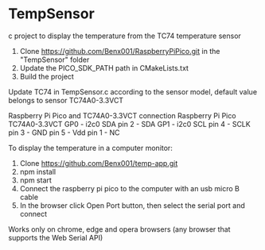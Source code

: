 # TempSensor
c project to display the temperature from the TC74 temperature sensor

1. Clone https://github.com/Benx001/RaspberryPiPico.git in the "TempSensor" folder
2. Update the PICO_SDK_PATH path in CMakeLists.txt
3. Build the project

Update TC74 in TempSensor.c according to the sensor model, default value belongs to sensor TC74A0-3.3VCT

Raspberry Pi Pico and TC74A0-3.3VCT connection
Raspberry Pi Pico       TC74A0-3.3VCT
GP0 - i2c0 SDA          pin 2 - SDA
GP1 - i2c0 SCL          pin 4 - SCLK
                        pin 3 - GND
                        pin 5 - Vdd
                        pin 1 - NC

To display the temperature in a computer monitor:
1. Clone https://github.com/Benx001/temp-app.git
2. npm install
2. npm start
3. Connect the raspberry pi pico to the computer with an usb micro B cable
4. In the browser click Open Port button, then select the serial port and connect

Works only on chrome, edge and opera browsers (any browser that supports the Web Serial API)